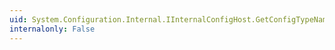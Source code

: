 ```yaml
---
uid: System.Configuration.Internal.IInternalConfigHost.GetConfigTypeName(System.Type)
internalonly: False
---
```

